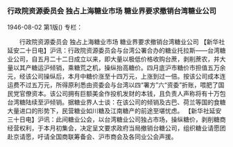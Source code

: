 ### 行政院资源委员会  独占上海糖业市场  糖业界要求撤销台湾糖业公司

1946-08-02
第1版()
专栏：

　　行政院资源委员会
    独占上海糖业市场
    糖业界要求撤销台湾糖业公司
    【新华社延安二十日电】沪讯：行政院资源委员会与台湾公署合办的糖业托拉斯——台湾糖业公司，自五月二十二日成立以来，即大量以极低价格收购台蔗，剥削蔗农，并大量以其产糖运沪倾销，乘糖荒之机，操纵抬高糖价。四月底沪市糖价市担值五万余元，经该公司操纵后，本月中糖价涨至十四万元，上涨到过一倍。按该公司成本连运费不过五万元，所得原利悉由资委会与台湾以四“署方”六“资委”折账，喂肥了国民党官僚资本。该公司拥有巨额美金作投机发财的本钱，且负责人声称将有十万包台湾糖陆续至沪倾销。据糖业界人士谈：在该公司的倾销及古巴、荷兰等国的食糖大量进口的形势下，民营糖业如川糖及江南糖产的前途至堪忧虑。
    【新华社延安三十日电】沪讯：此间糖业公会，以台湾糖业公司独占市场，操纵糖价，剥削糖商经营权利，于本月初集会，决定呈文要求政府当局撤销台糖公司，组织糖业请愿团赴京请愿，吁请全国商联筹备会、沪市商会及各同业公会声援。

